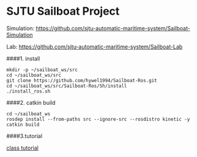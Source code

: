 # SJTU Sailboat Project
Simulation: https://github.com/sjtu-automatic-maritime-system/Sailboat-Simulation

Lab: https://github.com/sjtu-automatic-maritime-system/Sailboat-Lab

####1. install
```
mkdir -p ~/sailboat_ws/src
cd ~/sailboat_ws/src
git clone https://github.com/hywel1994/Sailboat-Ros.git
cd ~/sailboat_ws/src/Sailboat-Ros/Sh/install
./install_ros.sh
```

####2. catkin build
```$xslt
cd ~/sailboat_ws
rosdep install --from-paths src --ignore-src --rosdistro kinetic -y
catkin build
```
####3.tutorial

[class tutorial](https://github.com/hywel1994/Sailboat-Ros/blob/kinetic/Doc/tutorial_class.md)


